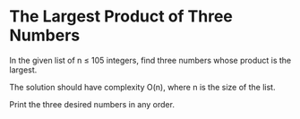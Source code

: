 # The Largest Product of Three Numbers

In the given list of n ≤ 105 integers, find three numbers whose product is the largest.

The solution should have complexity O(n), where n is the size of the list.

Print the three desired numbers in any order.
